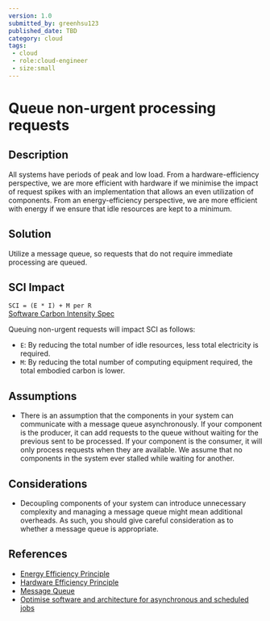 ```yaml
---
version: 1.0
submitted_by: greenhsu123
published_date: TBD
category: cloud
tags: 
 - cloud
 - role:cloud-engineer
 - size:small
---
```


# Queue non-urgent processing requests

## Description

All systems have periods of peak and low load. From a hardware-efficiency perspective, we are more efficient with hardware if we minimise the impact of request spikes with an implementation that allows an even utilization of components. From an energy-efficiency perspective, we are more efficient with energy if we ensure that idle resources are kept to a minimum. 

## Solution

Utilize a message queue, so requests that do not require immediate processing are queued. 

## SCI Impact

`SCI = (E * I) + M per R`  
[Software Carbon Intensity Spec](https://grnsft.org/sci)

Queuing non-urgent requests will impact SCI as follows:

- `E`: By reducing the total number of idle resources, less total electricity is required.
- `M`: By reducing the total number of computing equipment required, the total embodied carbon is lower.

## Assumptions
- There is an assumption that the components in your system can communicate with a message queue asynchronously. If your component is the producer, it can add requests to the queue without waiting for the previous sent to be processed. If your component is the consumer, it will only process requests when they are available. We assume that no components in the system ever stalled while waiting for another. 


## Considerations
- Decoupling components of your system can introduce unnecessary complexity and managing a message queue might mean additional overheads. As such, you should give careful consideration as to whether a message queue is appropriate.


## References
- [Energy Efficiency Principle](https://learn.greensoftware.foundation/practitioner/energy-efficiency)
- [Hardware Efficiency Principle](https://learn.greensoftware.foundation/practitioner/hardware-efficiency/)
- [Message Queue](https://aws.amazon.com/message-queue/)
- [Optimise software and architecture for asynchronous and scheduled jobs](https://docs.aws.amazon.com/wellarchitected/latest/sustainability-pillar/optimize-software-and-architecture-for-asynchronous-and-scheduled-jobs.html)
